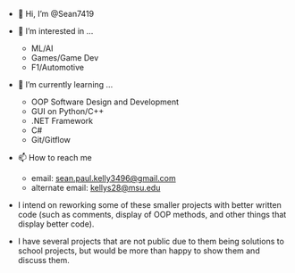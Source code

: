 - 👋 Hi, I’m @Sean7419

- 👀 I’m interested in ...
  - ML/AI
  - Games/Game Dev
  - F1/Automotive
  
- 🌱 I’m currently learning ...
  - OOP Software Design and Development
  - GUI on Python/C++
  - .NET Framework
  - C#
  - Git/Gitflow

- 📫 How to reach me
  - email: sean.paul.kelly3496@gmail.com
  - alternate email: kellys28@msu.edu

- I intend on reworking some of these smaller projects with better written code (such as comments, display of OOP methods, and other things that display better code).
- I have several projects that are not public due to them being solutions to school projects, but would be more than happy to show them and discuss them.

